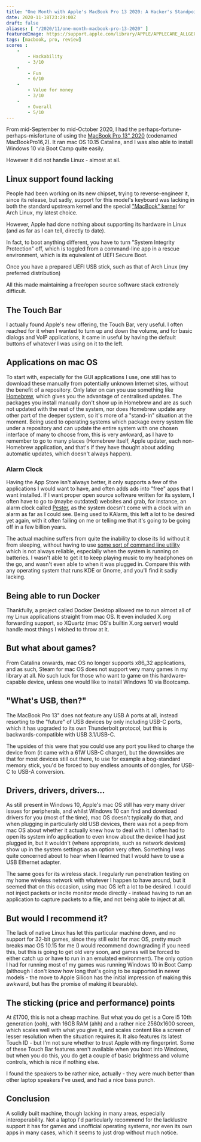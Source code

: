 ```yaml
---
title: "One Month with Apple's MacBook Pro 13 2020: A Hacker's Standpoint"
date: 2020-11-18T23:29:00Z
draft: false
aliases: [ "/2020/11/one-month-macbook-pro-13-2020" ]
featuredImage: https://support.apple.com/library/APPLE/APPLECARE_ALLGEOS/SP818/sp818-mbp13touch-space-select-202005.png
tags: [macbook, pro, review]
scores :
    -
        - Hackability
        - 3/10
    -
        - Fun
        - 6/10
    -
        - Value for money
        - 3/10
    -
        - Overall
        - 5/10
---
```


From mid-September to mid-October 2020, I had the perhaps-fortune-perhaps-misfortune of using the [MacBook Pro 13" 2020](https://support.apple.com/kb/SP819?locale=en_GB) (codenamed MacBookPro16,2).
It ran mac OS 10.15 Catalina, and I was also able to install Windows 10 via Boot Camp quite easily.

However it did not handle Linux - almost at all.

## Linux support found lacking

People had been working on its new chipset, trying to reverse-engineer it, since its release, but sadly, support for this model's keyboard was lacking in both the standard upstream kernel and the special ["MacBook" kernel](https://web.archive.org/web/20190522071727/https://aur.archlinux.org/packages/linux-macbook/) for Arch Linux, my latest choice.

However, Apple had done nothing about supporting its hardware in Linux (and as far as I can tell, directly to date).

In fact, to boot anything different, you have to turn "System Integrity Protection" off, which is toggled from a command-line app in a rescue environment, which is its equivalent of UEFI Secure Boot.

Once you have a prepared UEFI USB stick, such as that of Arch Linux (my preferred distribution)

All this made maintaining a free/open source software stack extrenely difficult.

## The Touch Bar

I actually found Apple's new offering, the Touch Bar, very useful. I often reached for it when I wanted to turn up and down the volume, and for basic dialogs and VoIP applications, it came in useful by having the default buttons of whatever I was using on it to the left.

## Applications on mac OS

To start with, especially for the GUI applications I use, one still has to download these manually from potentially unknown Internet sites, without the benefit of a repository. Only later on can you use something like [Homebrew](https://brew.sh/), which gives you the advantage of centralised updates. The packages you install manually don't show up in Homebrew and are as such not updated with the rest of the system, nor does Homebrew update any other part of the deeper system, so it's more of a "stand-in" situation at the moment. Being used to operating systems which package every system file under a repository and can update the entire system with one chosen interface of many to choose from, this is very awkward, as I have to remember to go to many places (Homebrew itself, Apple updater, each non-Homebrew application, and that's if they have thought about adding automatic updates, which doesn't always happen).

### Alarm Clock

Having the App Store isn't always better, it only supports a few of the applications I would want to have, and often adds ads into "free" apps that I want installed. If I want proper open source software written for its system, I often have to go to (maybe outdated) websites and grab, for instance, an alarm clock called [Pester](https://sabi.net/nriley/software/), as the system doesn't come with a clock with an alarm as far as I could see. Being used to KAlarm, this left a lot to be desired yet again, with it often failing on me or telling me that it's going to be going off in a few billion years.

The actual machine suffers from quite the inability to close its lid without it from sleeping, without having to use [some sort of command line utility](https://computers.tutsplus.com/tutorials/quick-tip-how-to-stop-your-mac-from-sleeping-using-the-command-line--mac-50905) which is not always reliable, especially when the system is running on batteries. I wasn't able to get it to keep playing music to my headphones on the go, and wasn't even able to when it was plugged in. Compare this with any operating system that runs KDE or Gnome, and you'll find it sadly lacking.

## Being able to run Docker

Thankfully, a project called Docker Desktop allowed me to run almost all of my Linux applications straight from mac OS. It even included X.org forwarding support, so XQuartz (mac OS's builtin X.org server) would handle most things I wished to throw at it.

## But what about games?

From Catalina onwards, mac OS no longer supports x86_32 applications, and as such, Steam for mac OS does not support very many games in my library at all. No such luck for those who want to game on this hardware-capable device, unless one would like to install Windows 10 via Bootcamp.

## "What's USB, then?"

The MacBook Pro 13" does not feature any USB A ports at all, instead resorting to the "future" of USB devices by only including USB-C ports, which it has upgraded to its own Thunderbolt protocol, but this is backwards-compatible with USB 3.1/USB-C.

The upsides of this were that you could use any port you liked to charge the device from (it came with a 61W USB-C charger), but the downsides are that for most devices still out there, to use for example a bog-standard memory stick, you'd be forced to buy endless amounts of dongles, for USB-C to USB-A conversion.

## Drivers, drivers, drivers...

As still present in Windows 10, Apple's mac OS still has very many driver issues for peripherals, and whilst Windows 10 can find and download drivers for you (most of the time), mac OS doesn't typically do that, and when plugging in particularly old USB devices, there was not a peep from mac OS about whether it actually knew how to deal with it. I often had to open its system info application to even know about the device I had just plugged in, but it wouldn't (where appropriate, such as network devices) show up in the system settings as an option very often. Something I was quite concerned about to hear when I learned that I would have to use a USB Ethernet adapter.

The same goes for its wireless stack. I regularly run penetration testing on my home wireless network with whatever I happen to have around, but it seemed that on this occasion, using mac OS left a lot to be desired. I could not inject packets or incite monitor mode directly - instead having to run an application to capture packets to a file, and not being able to inject at all.

## But would I recommend it?

The lack of native Linux has let this particular machine down, and no support for 32-bit games, since they still exist for mac OS, pretty much breaks mac OS 10.15 for me (I would recommend downgrading if you need this, but this is going to get old very soon, and games will be forced to either catch up or have to run in an emulated environment). The only option I had for running most of my games was running Windows 10 in Boot Camp (although I don't know how long that's going to be supported in newer models - the move to Apple Silicon has the initial impression of making this awkward, but has the promise of making it bearable).

## The sticking (price and performance) points

At £1700, this is not a cheap machine. But what you do get is a Core i5 10th generation (ooh), with 16GB RAM (ahh) and a rather nice 2560x1600 screen, which scales well with what you give it, and scales content like a screen of lesser resolution when the situation requires it. It also features its latest Touch ID - but I'm not sure whether to trust Apple with my fingerprint. Some of these Touch Bar features aren't available when you boot into Windows, but when you do this, you do get a couple of basic brightness and volume controls, which is nice if nothing else.

I found the speakers to be rather nice, actually - they were much better than other laptop speakers I've used, and had a nice bass punch.

## Conclusion

A solidly built machine, though lacking in many areas, especially interoperability. Not a laptop I'd particularly recommend for the lacklustre support it has for games and unofficial operating systems, nor even its own apps in many cases, which it seems to just drop without much notice.